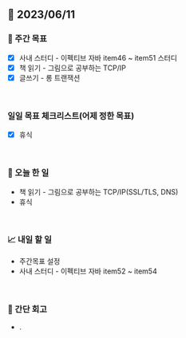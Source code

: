 ## 📅 2023/06/11


### 👏 주간 목표

- [x] 사내 스터디 - 이펙티브 자바 item46 ~ item51 스터디
- [x] 책 읽기 - 그림으로 공부하는 TCP/IP
- [x] 글쓰기 - 롱 트랜잭션

<br/>

### 일일 목표 체크리스트(어제 정한 목표)

- [x] 휴식

<br/>

### 💯 오늘 한 일

- 책 읽기 - 그림으로 공부하는 TCP/IP(SSL/TLS, DNS)
- 휴식

<br/>

### 📈 내일 할 일

- 주간목표 설정
- 사내 스터디 - 이펙티브 자바 item52 ~ item54

<br/>

### 🤔 간단 회고

- .
 
